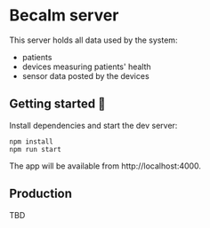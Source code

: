 # Becalm server

This server holds all data used by the system:

- patients
- devices measuring patients' health
- sensor data posted by the devices

## Getting started 🚀

Install dependencies and start the dev server:

```
npm install
npm run start
```

The app will be available from http://localhost:4000.

## Production

TBD
